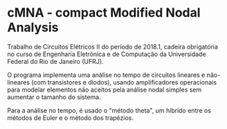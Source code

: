 # cMNA - compact Modified Nodal Analysis
Trabalho de Circuitos Elétricos II do período de 2018.1, cadeira obrigatória no curso de Engenharia Eletrônica e de Computação da Universidade Federal do Rio de Janeiro (UFRJ).

O programa implementa uma análise no tempo de circuitos lineares e não-lineares (com transistores e diodos), usando amplificadores operacionais para modelar elementos não aceitos pela análise nodal simples sem aumentar o tamanho do sistema.

Para a análise no tempo, é usado o "método theta", um híbrido entre os métodos de Euler e o método dos trapézios.
